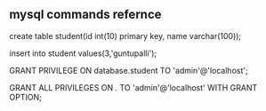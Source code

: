 ## mysql commands refernce

create table student(id int(10) primary key, name varchar(100));


insert into student values(3,'guntupalli');


GRANT PRIVILEGE ON database.student TO 'admin'@'localhost';


GRANT ALL PRIVILEGES ON *.* TO 'admin'@'localhost' WITH GRANT OPTION;
